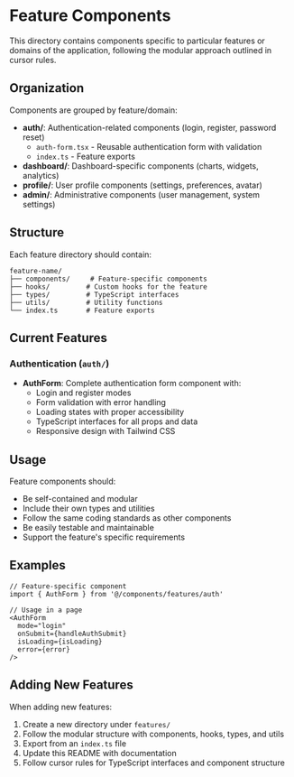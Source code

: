 # Feature Components

This directory contains components specific to particular features or domains of the application, following the modular approach outlined in cursor rules.

## Organization

Components are grouped by feature/domain:

- **auth/**: Authentication-related components (login, register, password reset)
  - `auth-form.tsx` - Reusable authentication form with validation
  - `index.ts` - Feature exports
- **dashboard/**: Dashboard-specific components (charts, widgets, analytics)
- **profile/**: User profile components (settings, preferences, avatar)
- **admin/**: Administrative components (user management, system settings)

## Structure

Each feature directory should contain:
```
feature-name/
├── components/     # Feature-specific components
├── hooks/         # Custom hooks for the feature
├── types/         # TypeScript interfaces
├── utils/         # Utility functions
└── index.ts       # Feature exports
```

## Current Features

### Authentication (`auth/`)
- **AuthForm**: Complete authentication form component with:
  - Login and register modes
  - Form validation with error handling
  - Loading states with proper accessibility
  - TypeScript interfaces for all props and data
  - Responsive design with Tailwind CSS

## Usage

Feature components should:
- Be self-contained and modular
- Include their own types and utilities
- Follow the same coding standards as other components
- Be easily testable and maintainable
- Support the feature's specific requirements

## Examples

```tsx
// Feature-specific component
import { AuthForm } from '@/components/features/auth'

// Usage in a page
<AuthForm
  mode="login"
  onSubmit={handleAuthSubmit}
  isLoading={isLoading}
  error={error}
/>
```

## Adding New Features

When adding new features:
1. Create a new directory under `features/`
2. Follow the modular structure with components, hooks, types, and utils
3. Export from an `index.ts` file
4. Update this README with documentation
5. Follow cursor rules for TypeScript interfaces and component structure 